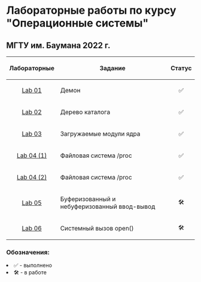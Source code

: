 # Лабораторные работы по курсу "Операционные системы"

## МГТУ им. Баумана 2022 г.

| Лабораторные  |     <p align="center">Задание    |      Статус    |
| :-------------: |-------------|:-------------:|
| [Lab 01](https://github.com/DeadlyHunter38/bmstu_sem_6_os/tree/master/lab_01)| <p align="left"> Демон<p>| ✅
| [Lab 02](https://github.com/DeadlyHunter38/bmstu_sem_6_os/tree/master/lab_02)| <p align="left"> Дерево каталога<p>| ✅
| [Lab 03](https://github.com/DeadlyHunter38/bmstu_sem_6_os/tree/master/lab_03)| <p align="left"> Загружаемые модули ядра<p>| ✅
| [Lab 04 (1)](https://github.com/DeadlyHunter38/bmstu_sem_6_os/tree/master/lab_04/part_1)| <p align="left"> Файловая система /proc<p>| ✅
| [Lab 04 (2)](https://github.com/DeadlyHunter38/bmstu_sem_6_os/tree/master/lab_04/part_2)| <p align="left"> Файловая система /proc<p>| ✅
| [Lab 05](https://github.com/DeadlyHunter38/bmstu_sem_6_os/tree/master/lab_05)| <p align="left"> Буферизованный и небуферизованный ввод-вывод<p>| 🛠
| [Lab 06](https://github.com/DeadlyHunter38/bmstu_sem_6_os/tree/master/lab_06)| <p align="left"> Системный вызов open()<p>| 🛠

### Обозначения:


<li>✅ - выполнено

<li>🛠 - в работе
